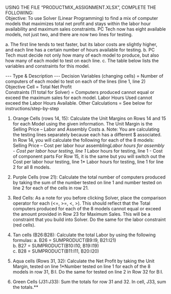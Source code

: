 
USING THE FILE “PRODUCTMIX_ASSIGNMENT.XLSX”, COMPLETE THE FOLLOWING:  
  Objective: To use Solver (Linear Programming) to find a mix of computer models that maximizes total net profit 
  and stays within the labor hour availability and maximum sales constraints. PC Tech now has eight available 
  models, not just two, and there are now two lines for testing. 

  a. The first line tends to test faster, but its labor costs are slightly higher, and each line has a certain 
  number of hours available for testing. 
  b. PC Tech must decide not only how many of each model to produce, but also how many of each 
  model to test on each line. 
  c. The table below lists the variables and constraints for this model.  

--- Type & Description ---
Decision Variables (changing cells) = Number of computers of each model to test on each of the lines (line 1, line 2) 
Objective Cell = Total Net Profit  
Constraints (11 total for Solver) = Computers produced cannot equal or exceed the maximum sales for each model. Labor Hours Used cannot exceed the Labor Hours Available. 
Other Calculations = See below for instructions/step-by-step 
1. Orange Cells (rows 14, 15): Calculate the Unit Margins on Rows 14 and 15 for each Model using the 
given information. The Unit Margin is the Selling Price – Labor and Assembly Costs 
  a. Note: You are calculating the testing lines separately because each has a different $ 
  associated. In Row 14, you will calculate the following for each of the 8 models: 
  Selling Price – Cost per labor hour assembling*Labor hours for assembly - Cost per labor hour 
  testing, line 1* Labor hours for testing, line 1 - Cost of component parts 
  For Row 15, it is the same but you will switch out the Cost per labor hour testing, line 1* Labor 
  hours for testing, line 1 for line 2 for all 8 models.  

2. Purple Cells (row 21): Calculate the total number of computers produced by taking the sum of the 
number tested on line 1 and number tested on line 2 for each of the cells in row 21.  

3. Red Cells: As a note for you before clicking Solver, place the comparison operator for each (<=, >=, <, >). This should reflect that the Total computers produced for each of the 8 models cannot equal or 
exceed the amount provided in Row 23 for Maximum Sales. This will be a constraint that you build into 
Solver. Do the same for the labor constraint (red cells). 

4. Tan cells (B26:B28): Calculate the total Labor by using the following formulas: 
  a. B26 = SUMPRODUCT(B9:I9, B21:I21)  
  b. B27 = SUMPRODUCT(B10:I10, B19:I19)  
  c. B28 = SUMPRODUCT(B11:I11, B20:I20)  

5. Aqua cells (Rows 31, 32): Calculate the Net Profit by taking the Unit Margin, tested on line 1*Number 
tested on line 1 for each of the 8 models in row 31, B:I. Do the same for tested on line 2 in Row 32 for 
B:I.  
6. Green Cells (J31:J33): Sum the totals for row 31 and 32. In cell, J33, sum the totals.**
